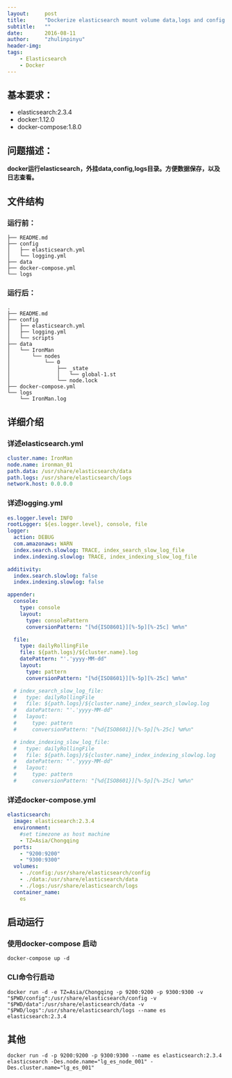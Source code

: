 ```yaml
---
layout:     post
title:      "Dockerize elasticsearch mount volume data,logs and config folder"
subtitle:   ""
date:       2016-08-11
author:     "zhulinpinyu"
header-img:
tags:
    - Elasticsearch
    - Docker
---
```


## 基本要求：
  - elasticsearch:2.3.4
  - docker:1.12.0
  - docker-compose:1.8.0
  
## 问题描述：
  
  **docker运行elasticsearch，外挂data,config,logs目录。方便数据保存，以及日志查看。**

## 文件结构

### 运行前：

    ├── README.md
    ├── config
    │   ├── elasticsearch.yml
    │   └── logging.yml
    ├── data
    ├── docker-compose.yml
    └── logs

### 运行后：

    .
    ├── README.md
    ├── config
    │   ├── elasticsearch.yml
    │   ├── logging.yml
    │   └── scripts
    ├── data
    │   └── IronMan
    │       └── nodes
    │           └── 0
    │               ├── _state
    │               │   └── global-1.st
    │               └── node.lock
    ├── docker-compose.yml
    └── logs
        └── IronMan.log
        
## 详细介绍

### 详述elasticsearch.yml

```yml
cluster.name: IronMan
node.name: ironman_01
path.data: /usr/share/elasticsearch/data
path.logs: /usr/share/elasticsearch/logs
network.host: 0.0.0.0
```

### 详述logging.yml

```yml
es.logger.level: INFO
rootLogger: ${es.logger.level}, console, file
logger:
  action: DEBUG
  com.amazonaws: WARN
  index.search.slowlog: TRACE, index_search_slow_log_file
  index.indexing.slowlog: TRACE, index_indexing_slow_log_file

additivity:
  index.search.slowlog: false
  index.indexing.slowlog: false

appender:
  console:
    type: console
    layout:
      type: consolePattern
      conversionPattern: "[%d{ISO8601}][%-5p][%-25c] %m%n"

  file:
    type: dailyRollingFile
    file: ${path.logs}/${cluster.name}.log
    datePattern: "'.'yyyy-MM-dd"
    layout:
      type: pattern
      conversionPattern: "[%d{ISO8601}][%-5p][%-25c] %m%n"

  # index_search_slow_log_file:
  #   type: dailyRollingFile
  #   file: ${path.logs}/${cluster.name}_index_search_slowlog.log
  #   datePattern: "'.'yyyy-MM-dd"
  #   layout:
  #     type: pattern
  #     conversionPattern: "[%d{ISO8601}][%-5p][%-25c] %m%n"

  # index_indexing_slow_log_file:
  #   type: dailyRollingFile
  #   file: ${path.logs}/${cluster.name}_index_indexing_slowlog.log
  #   datePattern: "'.'yyyy-MM-dd"
  #   layout:
  #     type: pattern
  #     conversionPattern: "[%d{ISO8601}][%-5p][%-25c] %m%n"

```

### 详述docker-compose.yml

```yml
elasticsearch:
  image: elasticsearch:2.3.4
  environment:
    #set timezone as host machine
    - TZ=Asia/Chongqing
  ports:
    - "9200:9200"
    - "9300:9300"
  volumes:
    - ./config:/usr/share/elasticsearch/config
    - ./data:/usr/share/elasticsearch/data
    - ./logs:/usr/share/elasticsearch/logs
  container_name:
    es
```

## 启动运行

### 使用docker-compose 启动

```shell
docker-compose up -d
```

### CLI命令行启动

```shell
docker run -d -e TZ=Asia/Chongqing -p 9200:9200 -p 9300:9300 -v "$PWD/config":/usr/share/elasticsearch/config -v "$PWD/data":/usr/share/elasticsearch/data -v "$PWD/logs":/usr/share/elasticsearch/logs --name es elasticsearch:2.3.4
```

## 其他

    docker run -d -p 9200:9200 -p 9300:9300 --name es elasticsearch:2.3.4 elasticsearch -Des.node.name="lg_es_node_001" -Des.cluster.name="lg_es_001"